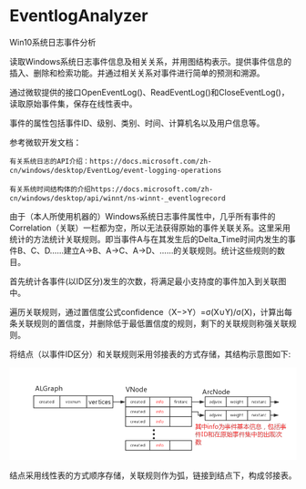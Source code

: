 # EventlogAnalyzer
Win10系统日志事件分析

  读取Windows系统日志事件信息及相关关系，并用图结构表示。提供事件信息的插入、删除和检索功能。并通过相关关系对事件进行简单的预测和溯源。

  通过微软提供的接口OpenEventLog()、ReadEventLog()和CloseEventLog()，读取原始事件集，保存在线性表中。

  事件的属性包括事件ID、级别、类别、时间、计算机名以及用户信息等。

  参考微软开发文档：

    有关系统日志的API介绍：https://docs.microsoft.com/zh-cn/windows/desktop/EventLog/event-logging-operations

    有关系统时间结构体的介绍https://docs.microsoft.com/zh-cn/windows/desktop/api/winnt/ns-winnt-_eventlogrecord

  由于（本人所使用机器的）Windows系统日志事件属性中，几乎所有事件的Correlation（关联）一栏都为空，所以无法获得原始的事件关联关系。这里采用统计的方法统计关联规则。即当事件A与在其发生后的Delta_Time时间内发生的事件B、C、D……建立A->B、A->C、A->D、……的关联规则。统计这些规则的数目。

  首先统计各事件(以ID区分)发生的次数，将满足最小支持度的事件加入到关联图中。

  遍历关联规则，通过置信度公式confidence（X−>Y）=σ(X∪Y)/σ(X)，计算出每条关联规则的置信度，并删除低于最低置信度的规则，剩下的关联规则称强关联规则。

  将结点（以事件ID区分）和关联规则采用邻接表的方式存储，其结构示意图如下:

![邻接表结构示意图](https://github.com/NickRegistered/EventlogAnalyzer/blob/master/pictures/%E4%BA%8B%E4%BB%B6%E5%9B%BE%E7%BB%93%E6%9E%84%E7%A4%BA%E6%84%8F%E5%9B%BE.png)

  结点采用线性表的方式顺序存储，关联规则作为弧，链接到结点下，构成邻接表。

